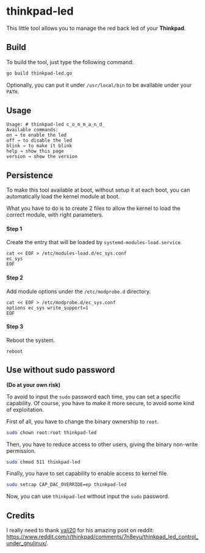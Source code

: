 # thinkpad-led

This little tool allows you to manage the red back led of your **Thinkpad**.

## Build

To build the tool, just type the following command:

```bash
go build thinkpad-led.go
```

Optionally, you can put it under `/usr/local/bin` to be available under your `PATH`.

## Usage

```
Usage: # thinkpad-led c̲o̲m̲m̲a̲n̲d̲
Available commands:
on → to enable the led
off → to disable the led
blink → to make it blink
help → show this page
version → show the version
```

## Persistence

To make this tool available at boot, without setup it at each boot, you can automatically load the kernel module at boot.

What you have to do is to create 2 files to allow the kernel to load the correct module, with right parameters.

#### Step 1

Create the entry that will be loaded by `systemd-modules-load.service`.

```
cat << EOF > /etc/modules-load.d/ec_sys.conf
ec_sys
EOF
```

#### Step 2

Add module options under the `/etc/modprobe.d` directory.

```
cat << EOF > /etc/modprobe.d/ec_sys.conf
options ec_sys write_support=1
EOF
```

#### Step 3

Reboot the system.

```
reboot
```

## Use without sudo password

**(Do at your own risk)**

To avoid to input the `sudo` password each time, you can set a specific capability. Of course, you have to make it more secure, to avoid some kind of exploitation.

First of all, you have to change the binary ownership to `root`.

```bash
sudo chown root:root thinkpad-led
```

Then, you have to reduce access to other users, giving the binary non-write permission.

```bash
sudo chmod 511 thinkpad-led
```

Finally, you have to set capability to enable access to kernel file.

```bash
sudo setcap CAP_DAC_OVERRIDE=ep thinkpad-led
```

Now, you can use `thinkpad-led` without input the `sudo` password.

## Credits

I really need to thank [vali20](https://www.reddit.com/user/vali20/) for his amazing post on reddit: https://www.reddit.com/r/thinkpad/comments/7n8eyu/thinkpad_led_control_under_gnulinux/.
